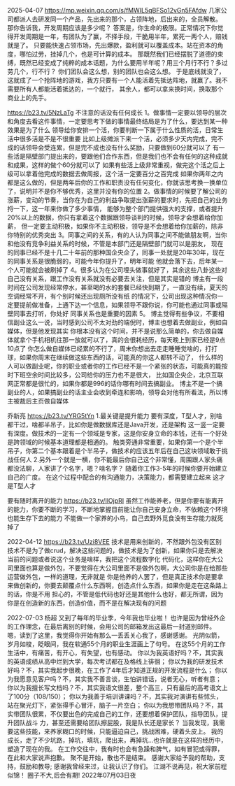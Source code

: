 2025-04-07
https://mp.weixin.qq.com/s/fMWIL5qBFSo12vGn5FAfdw
几家公司都派人去研发同一个产品，先出来的那个，占领阵地，后出来的，全员解散。
那你告诉我，开发周期应该是多少呢？
答案是，你生命的极限。正常情况下你觉得开发周期是一年，有团队为了赢，不择手段，干脆用半年，累死一两个人，赔钱就是了。
只要能快速占领市场，先出爆款，盈利就可以覆盖成本。站在资本的角度，哪怕过劳，挂掉几个，也是可计算的成本。
那既然我们已经摆脱了道德的束缚，既然已经变成了纯粹的成本话题，为什么要用半年呢？用三个月行不行？多过劳几个，行不行？
你们团队会这么想，别的团队也会这么想。
于是底线就没了，这就成了一个抢阵地的游戏，我方只要有一个人能活着先抵达阵地，就赢了。我不需要所有人都能活着抵达的，一个就行，
其余人，都可以拿来换时间，换取那个商业上的先手。



https://b23.tv/5NzLaTg
不注意的话没有任何成长
1。做事情一定要以领导的层次和角度去看这件事情，一定要思考下做的事情最终结局是为了什么，要达到某一种效果是为了什么
领导给你安排一个活，你要判断一下属于什么性质的活，日常生活中很多活是不是不很重要
比如上级摊派下来一个活，必须多少天内完成，完不成的话领导会受连累，但是完不成也没有什么奖励，只要做到60分就可以了
有一些活是隔壁部门提出来的，要跟他们合作东西，但是我们也不会有任何的这种成就和成果，这样的做个60分就可以了
如果有些活上级非常重视，做完这个活之后上级可以拿着他完成的数据去做周报，这个活一定要百分之百完成
如果你两年之内都是这么做的，但是两年后你的工作和职责没有任何变化，你就该思考换一换单位了，说明并不是你不够优秀，这里并没有你的位置
2。做事情的时候要了解公司的涨薪，变动的节奏，当你在为自己的利益争取提出涨薪的要求时，先把自己的业务捋一下，这一年来你做了多少事情，
能够为整个部门提供强大的支撑，或者提升20%以上的数据，你只有拿着这个数据跟领导谈判的时候，领导才会想着给你加薪，
但一定要主动积极，如果你不主动积极，领导是不会想着给你加薪的，除非你特别的优秀突出
3。同事之间的关系，有的人认为同事之间不能做朋友啊，当你和他没有竞争利益关系的时候，不管是本部门还是隔壁部门就可以是朋友，
现在的同事已经不是十几二十年前的那种国企央企了，同事一处就是20年30年，现在的同事关系是很脆弱的，可能今年你提升了，明年可能
他就会落下去，后年某一个人可能就会被刷掉了
4。很多认为在公司埋头做事就好了，其余这些八卦这些对自己没有关系，跟工作没有关系就没有必要去关注，但是其实是错的
博主有一段时间在公司发现经常停水，甚至喝的水的套餐已经快到期了，一直没有续，夏天的空调经常不开，有个别时候还出现厕所没有纸
的情况下，公司出现这种情况你一定要提前做准备，上通下达一个信息，如果领导不跟你说，你可能也通过同事或隔壁同事去打听，你处好
同事关系也是重要的因素
5。 博主觉得有些争议，不要相信副业这么一说，当时感到公司不太对劲的端倪时，博主也想着去做副业，例如自媒体，但是他发现其实
你根本没有这个时间，并不是说那么简单的，你去做自媒体就拿个手机相机往那一放就可以了，真的会很耗经历，每天晚上到家已经是9点10点了
你怎么做自媒体已经累的不行了，周末你想出去走走睡睡觉啥的，打打球，如果你周末在继续做这些东西的话，可能真的你这人都转不动了，
什么样的人可以做副业呢，你的职业或者你的工作已经不是一个紧张的状态，可能真的能按时下班空余时间比较多，公司给你的压力也不是很大，
比如国企央企，北京互联网正常都是很忙的，如果你都是996的话你哪有时间去搞副业。
博主不是一个搞副业的人，如果搞副业的话主业会收到牵连和影响，领导会对他有所看法，所以博主被裁后主页做自媒体


乔新亮
https://b23.tv/YRG5tYn
1.最关键是提升能力  要有深度，T型人才，别啥都干过，啥都半吊子，比如你是做数据库还是Java开发，还是架构
  这一竖一定要有深度。做技术的一定有一个领域是专家，这是你安身立命的本钱，还有一个好处是跨领域的时候基本道理都是相通的。
触类旁通非常重要，如果你第一个是个半吊子，你第二个基本跟着是个半吊子，做技术的应该五年后在自己这块领域敢于挑战任何人
2.另外一个就是一横，你不能最后你自己这个非常懂，周围跟人家头痛都没法聊，人家讲了个名字，嗯？啥名字？
  随着你工作3-5年的时候你要开始建立自己的广度。
  在这个过程中配合的有沟通能力，决策能力，都需要建立起来
这才是T型人才


要有随时离开的能力
https://b23.tv/IlOjpRI
虽然工作能养老，但是你要有能离开的能力，你要不断的学习，不断地掌握目前能让你自己安身立命，不依赖这个环境也能生存下去的能力
不能做一个家养的小鸟，自己去野外觅食没有生存能力就死掉了


2022-04-12
 https://b23.tv/Uzi8VEE
技术是用来创新的，不然跟外包没有区别
技术不是为了做crud，解决这些问题的，做技术是为了创新，如果你只是去解决当前的问题或者说这个业务是啥样，我把这个流程数字化
代码化，这样你在大公司里面也算是做外包，不要觉得在大公司里面不是做外包啊，大公司你是在给那些运营做外包，一样的道理，无非就是
你是他养的人罢了，但是真正技术你是要拿来做创新的，你要去颠覆点什么东西啊，创造点什么东西，如果你是走在这条路上的话，你是不用
担心的，不管是低代码也好还是其他什么也好，都无所谓，因为你是在创造新的东西，创造价值，而不是在解决现有的问题


2022-07-03
杨超
又到了每年的毕业季，今年我也毕业啦！
也许是因为曾经外企的工作理念，在最后离别的时候，会用公司的邮箱发出这最后一封道别邮件。
嗯，读到了这里，我觉得你开始有那么一丢丢关心我了，感谢感谢。
光阴似箭，岁月如梭，眨眼间，我在软通55个月的职业生涯画上了句号。
在这55个月的工作生活中，有痛苦，有开心，有失望，也有感动。
你以为我英语好吗？不，其实我的英语成绩从高中烂到大学，每次考试都在及格线上徘徊；
你以为我的研发技术好吗？不，其实我起步很晚，在工作了4年后才知道正规的开发流程是什么；
你以为我愿意见客户吗？不，其实我不善言谈，生怕讲错话，说者无心，听者有意；
你以为我擅长写文档吗？不，其实我语文很差，整个高三，只有最后的高考语文上了100分（108/150）；
你以为我善于培训讲课吗？不，其实我对演讲有些怵头，站在聚光灯下，紧张得手心冒汗，脑子一片空白；
你以为我想带团队吗？不，其实带团队很累，不仅要出色的完成自己的工作，还要想着保护团队，指导团队，提升团队战斗
力，甚至还需要给团队擦屁股，我是队长还是家长？
当我发现，我需要这些技能，来养家糊口的时候，只能逼迫自己，挑战困难，硬着头皮上。
我的成长，走了不少坑路，掉坑，填坑，爬出来，再掉坑...也许就是在这样的经历中，塑造了现在的我。
在工作交往中，我有时也会有急躁和脾气，如有冒犯或得罪，在此和大家说声抱歉。
聚不是开始，散也不是结束。
感谢大家给予我的帮助，支持，鼓励和教导;
感谢我曾经来过，让我认识了你们。
江湖不说再见，祝大家前程似锦！
圈子不大,后会有期!
2022年07月03日夜


